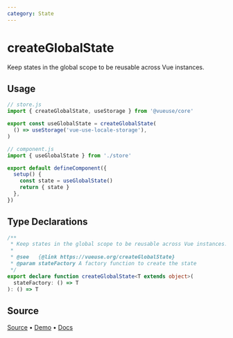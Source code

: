 ```yaml
---
category: State
---
```


# createGlobalState

Keep states in the global scope to be reusable across Vue instances.

## Usage

```js
// store.js
import { createGlobalState, useStorage } from '@vueuse/core'

export const useGlobalState = createGlobalState(
  () => useStorage('vue-use-locale-storage'),
)
```

```js
// component.js
import { useGlobalState } from './store'

export default defineComponent({
  setup() {
    const state = useGlobalState()
    return { state }
  },
})
```


<!--FOOTER_STARTS-->
## Type Declarations

```typescript
/**
 * Keep states in the global scope to be reusable across Vue instances.
 *
 * @see   {@link https://vueuse.org/createGlobalState}
 * @param stateFactory A factory function to create the state
 */
export declare function createGlobalState<T extends object>(
  stateFactory: () => T
): () => T
```

## Source

[Source](https://github.com/vueuse/vueuse/blob/main/packages/core/createGlobalState/index.ts) • [Demo](https://github.com/vueuse/vueuse/blob/main/packages/core/createGlobalState/demo.vue) • [Docs](https://github.com/vueuse/vueuse/blob/main/packages/core/createGlobalState/index.md)


<!--FOOTER_ENDS-->

